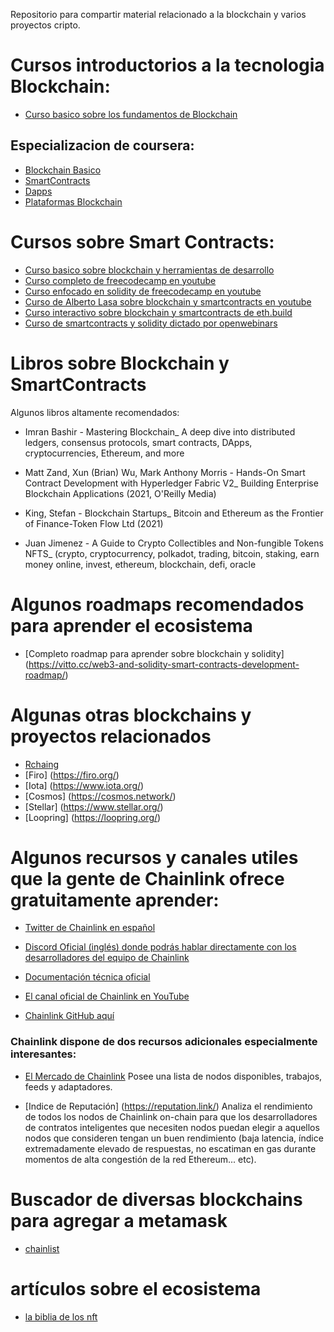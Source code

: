 Repositorio para compartir material relacionado a la blockchain y varios proyectos cripto.

# Cursos introductorios a la tecnologia Blockchain:
* [Curso basico sobre los fundamentos de Blockchain](https://www.edx.org/es/course/fundamentos-de-la-tecnologia-blockchain)

## Especializacion de coursera:
* [Blockchain Basico](https://es.coursera.org/learn/blockchain-basics?specialization=blockchain)
* [SmartContracts](https://es.coursera.org/learn/smarter-contracts?specialization=blockchain)
* [Dapps](https://es.coursera.org/learn/decentralized-apps-on-blockchain?specialization=blockchain)
* [Plataformas Blockchain](https://es.coursera.org/learn/blockchain-platforms?specialization=blockchain)


# Cursos sobre Smart Contracts:
* [Curso basico sobre blockchain y herramientas de desarrollo](https://www.cursosdev.com/4385966-smart-contracts)
* [Curso completo de freecodecamp en youtube](https://www.youtube.com/watch?v=M576WGiDBdQ&feature=youtu.be)
* [Curso enfocado en solidity de freecodecamp en youtube](https://www.youtube.com/watch?v=ipwxYa-F1uY)
* [Curso de Alberto Lasa sobre blockchain y smartcontracts en youtube](https://www.youtube.com/c/AlbertoLasa)
* [Curso interactivo sobre blockchain y smartcontracts de eth.build](https://eth.build/)
* [Curso de smartcontracts y solidity dictado por openwebinars](https://openwebinars.net/cursos/smart-contracts-solidity/)

# Libros sobre Blockchain y SmartContracts
  Algunos libros altamente recomendados:
  * Imran Bashir - Mastering Blockchain_ A deep dive into distributed ledgers, consensus protocols, smart contracts, DApps, cryptocurrencies, Ethereum, and more
  
  * Matt Zand, Xun (Brian) Wu, Mark Anthony Morris - Hands-On Smart Contract Development with Hyperledger Fabric V2_ Building Enterprise Blockchain Applications (2021, O'Reilly Media)
  
  * King, Stefan - Blockchain Startups_ Bitcoin and Ethereum as the Frontier of Finance-Token Flow Ltd (2021)
  
  * Juan Jimenez - A Guide to Crypto Collectibles and Non-fungible Tokens NFTS_ (crypto, cryptocurrency, polkadot, trading, bitcoin, staking, earn money online, invest, ethereum, blockchain, defi, oracle

# Algunos roadmaps recomendados para aprender el ecosistema
  * [Completo roadmap para aprender sobre blockchain y solidity] (https://vitto.cc/web3-and-solidity-smart-contracts-development-roadmap/)

# Algunas otras blockchains y proyectos relacionados

  * [Rchaing]( https://rchain.coop/)
  * [Firo] (https://firo.org/)
  * [Iota] (https://www.iota.org/)
  * [Cosmos] (https://cosmos.network/)
  * [Stellar] (https://www.stellar.org/)
  * [Loopring] (https://loopring.org/)

# Algunos recursos y canales utiles que la gente de Chainlink ofrece gratuitamente aprender:

  * [Twitter de Chainlink en español]( https://twitter.com/ChainlinkSpain  )

  * [Discord Oficial (inglés) donde podrás hablar directamente con los desarrolladores del equipo de Chainlink]( https://discord.gg/tFYegV6)

  * [Documentación técnica oficial](  https://docs.chain.link/docs)

  * [El canal oficial de Chainlink en YouTube]( https://www.youtube.com/c/ChainlinkOfficial/videos)

  * [Chainlink  GitHub aquí]( https://github.com/smartcontractkit/chainlink/)

### Chainlink dispone de dos recursos adicionales especialmente interesantes: 

  * [El Mercado de Chainlink](https://market.link/) Posee una lista de nodos disponibles, trabajos, feeds y adaptadores.

  * [Indice de Reputación] (https://reputation.link/) Analiza el rendimiento de todos los nodos de Chainlink on-chain para que los desarrolladores de contratos inteligentes que necesiten nodos puedan elegir a aquellos nodos que consideren tengan un buen rendimiento (baja latencia, índice extremadamente elevado de respuestas, no escatiman en gas durante momentos de alta congestión de la red Ethereum... etc).

# Buscador de diversas blockchains para agregar a metamask
 * [chainlist](https://chainlist.org)

# artículos sobre el ecosistema 
 * [la biblia de los nft](https://defistandard.substack.com/p/la-biblia-de-los-nft-non-fungible?s=r)
